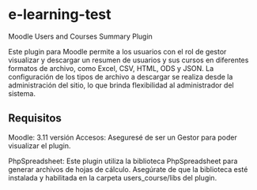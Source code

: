# e-learning-test

Moodle Users and Courses Summary Plugin

Este plugin para Moodle permite a los usuarios con el rol de gestor visualizar y descargar un resumen de usuarios y sus cursos en diferentes formatos de archivo, como Excel, CSV, HTML, ODS y JSON. La configuración de los tipos de archivo a descargar se realiza desde la administración del sitio, lo que brinda flexibilidad al administrador del sistema.

## Requisitos
Moodle: 3.11 versión
Accesos:  Aseguresé de ser un Gestor para poder visualizar el plugin.

PhpSpreadsheet: Este plugin utiliza la biblioteca PhpSpreadsheet para generar archivos de hojas de cálculo. Asegúrate de que la biblioteca esté instalada y habilitada en la carpeta users_course/libs del plugin.